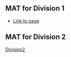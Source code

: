 ## MAT for Division 1
   - [Link to page]({{site.baseurl}}/Division1/file.html)
   
## MAT for Division 2
   [Division2](https://github.com/malagasyalgo/Winners/tree/master/Division2)
